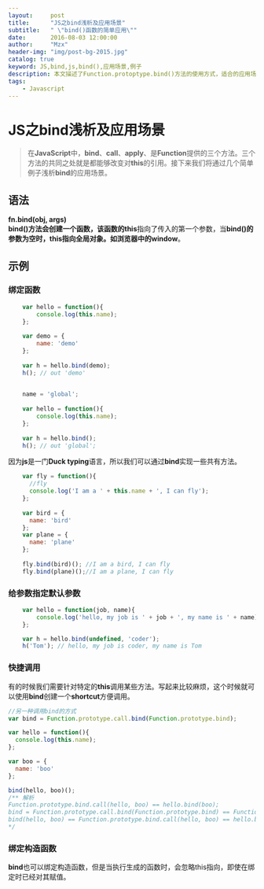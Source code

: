 ```yaml
---
layout:     post
title:      "JS之bind浅析及应用场景"
subtitle:   " \"bind()函数的简单应用\""
date:       2016-08-03 12:00:00
author:     "Mzx"
header-img: "img/post-bg-2015.jpg"
catalog: true
keyword: JS,bind,js,bind(),应用场景,例子
description: 本文描述了Function.protoptype.bind()方法的使用方式，适合的应用场景。
tags:
    - Javascript
---
```



# JS之bind浅析及应用场景    

> 在**JavaScript**中，**bind**、**call**、**apply**、是**Function**提供的三个方法。三个方法的共同之处就是都能够改变对**this**的引用。接下来我们将通过几个简单例子浅析**bind**的应用场景。  

## 语法
**fn.bind(obj, args)**  
**bind()**方法会创建一个函数，该函数的**this**指向了传入的第一个参数，当**bind()**的参数为空时，**this**指向全局对象。如浏览器中的**window**。  

## 示例  

### 绑定函数   

```js
	var hello = function(){
		console.log(this.name);
	};
	
	var demo = {
		name: 'demo'
	};
	
	var h = hello.bind(demo);
	h(); // out 'demo'
	
```

```js
	name = 'global';
	
	var hello = function(){
		console.log(this.name);
	};
	
	var h = hello.bind();
	h(); // out 'global';
```   
因为**js**是一门**Duck typing**语言，所以我们可以通过**bind**实现一些共有方法。 

```js
	var fly = function(){
	  //fly
	  console.log('I am a ' + this.name + ', I can fly');
	};
	
	var bird = {
	  name: 'bird'
	};
	var plane = {
	  name: 'plane'
	};
	
	fly.bind(bird)(); //I am a bird, I can fly
	fly.bind(plane)();//I am a plane, I can fly
```  

### 给参数指定默认参数   

```js
	var hello = function(job, name){
  		console.log('hello, my job is ' + job + ', my name is ' + name);
	};

	var h = hello.bind(undefined, 'coder');
	h('Tom'); // hello, my job is coder, my name is Tom
```

### 快捷调用 
有的时候我们需要针对特定的**this**调用某些方法。写起来比较麻烦，这个时候就可以使用**bind**创建一个**shortcut**方便调用。  

```js
//另一种调用bind的方式
var bind = Function.prototype.call.bind(Function.prototype.bind);

var hello = function(){
  console.log(this.name);
};

var boo = {
  name: 'boo'
};

bind(hello, boo)();
/** 解析
Function.prototype.bind.call(hello, boo) == hello.bind(boo);
bind = Function.prototype.call.bind(Function.prototype.bind) == Function.prototype.bind.call;
bind(hello, boo) == Function.prototype.bind.call(hello, boo) == hello.bind(boo);
*/
```

### 绑定构造函数   
**bind**也可以绑定构造函数，但是当执行生成的函数时，会忽略this指向，即使在绑定时已经对其赋值。
